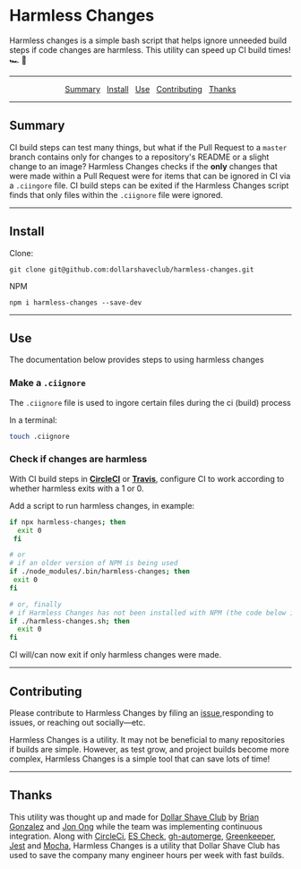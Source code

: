 # Harmless Changes

Harmless changes is a simple bash script that helps ignore unneeded build steps if code changes are harmless. This utility can speed up CI build times! 🏎 💨

---

<p align="center">
  <a href="#summary">Summary</a>&nbsp;&nbsp;
  <a href="#install">Install</a>&nbsp;&nbsp;
  <a href="#use">Use</a>&nbsp;&nbsp;
  <a href="#contributing">Contributing</a>&nbsp;&nbsp;
  <a href="#thanks">Thanks</a>
</p>

---

## Summary

CI build steps can test many things, but what if the Pull Request to a `master` branch contains only for changes to a repository's README or a slight change to an image? Harmless Changes checks if the **only** changes that were made within a Pull Request were for items that can be ignored in CI via a `.ciingore` file. CI build steps can be exited if the Harmless Changes script finds that only files within the `.ciignore` file were ignored.

----

## Install

Clone:
```
git clone git@github.com:dollarshaveclub/harmless-changes.git
```
NPM 
```
npm i harmless-changes --save-dev
```

----

## Use

The documentation below provides steps to using harmless changes

### Make a `.ciignore`

The `.ciignore` file is used to ingore certain files during the ci (build) process

In a terminal:
```bash
touch .ciignore
```

### Check if changes are harmless

With CI build steps in **[CircleCI]()** or **[Travis]()**, configure CI to work according to whether harmless exits with a 1 or 0.

Add a script to run harmless changes, in example:

```bash
if npx harmless-changes; then
  exit 0
 fi

# or 
# if an older version of NPM is being used
if ./node_modules/.bin/harmless-changes; then
 exit 0
fi

# or, finally
# if Harmless Changes has not been installed with NPM (the code below is an assumed path)
if ./harmless-changes.sh; then
  exit 0
fi
```

CI will/can now exit if only harmless changes were made.

----

## Contributing

Please contribute to Harmless Changes by filing an [issue](/issues),responding to issues, or reaching out socially—etc.

Harmless Changes is a utility. It may not be beneficial to many repositories if builds are simple. However, as test grow, and project builds become more complex, Harmless Changes is a simple tool that can save lots of time!

----

## Thanks

This utility was thought up and made for [Dollar Shave Club](https://www.dollarshaveclub.com/home) by [Brian Gonzalez](https://github.com/briangonzalez/) and [Jon Ong](https://github.com/jonathanong) while the team was implementing continuous integration. Along with [CircleCi](https://circleci.com/), [ES Check](https://www.npmjs.com/package/es-check), [gh-automerge](https://github.com/jonathanong/gh-automerge), [Greenkeeper](https://greenkeeper.io/), [Jest](https://facebook.github.io/jest/) and [Mocha](https://mochajs.org/), Harmless Changes is a utility that Dollar Shave Club has used to save the company many engineer hours per week with fast builds. 


